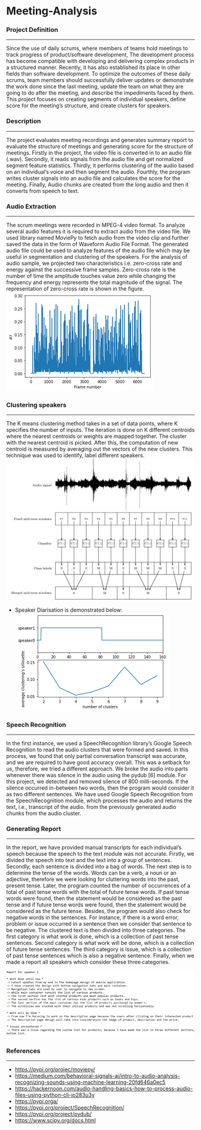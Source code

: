 # Meeting-Analysis

### Project Definition
-----
Since the use of daily scrums, where members of teams hold meetings to track progress of product/software development, The development process has become compatible with developing and delivering complex products in a structured manner. Recently, it has also established its place in other fields than software development. To optimize the outcomes of these daily scrums, team members should successfully deliver updates or demonstrate the work done since the last meeting, update the team on what they are going to do after the meeting, and describe the impediments faced by them. This project focuses on creating segments of individual speakers, define score for the meeting’s structure, and create clusters for speakers.

### Description
-----
The project evaluates meeting recordings and generates summary report to evaluate the structure of meetings and generating score for the structure of meetings. Firstly in the project, the video file is converted in to an audio file (.wav). Secondly, it reads signals from the audio file and get normalized segment feature statistics. Thirdly, it performs clustering of the audio based on an individual’s voice and then segment the audio. Fourthly, the program writes cluster signals into an audio file and calculates the score for the meeting. Finally, Audio chunks are created from the long audio and then it converts from speech to text.

### Audio Extraction
-----
The scrum meetings were recorded in MPEG-4 video format. To analyze several audio features it is required to extract audio from the video file. We used library named MoviePy to fetch audio from the video clip and further saved the data in the form of Waveform Audio File Format. The generated audio file could be used to analyze features of the audio file which may be useful in segmentation and clustering of the speakers. For the analysis of audio sample, we projected two characteristics i.e. zero-cross rate and energy against the successive frame samples. Zero-cross rate is the number of time the amplitude touches value zero while changing the frequency and energy represents the total magnitude of the signal. The representation of zero-cross rate is shown in the figure.
![alt text](/images/3.png)

### Clustering speakers
-----
The K means clustering method takes in a set of data points, where K specifies the number of inputs. The iteration is done on K different centroids where the nearest centroids or weights are mapped together. The cluster with the nearest centroid is picked. After this, the computation of new centroid is measured by averaging out the vectors of the new clusters. This technique was used to identify, label different speakers.
![alt text](/images/1.jpg)
  
* Speaker Diarisation is demonstrated below:  
![alt text](/images/2.png)

### Speech Recognition
-----
In the first instance, we used a SpeechRecognition library’s Google Speech Recognition to read the audio clusters that were formed and saved. In this process, we found that only partial conversation transcript was accurate, and we are required to have good accuracy overall. This was a setback for us, therefore, we tried a different approach. We broke the audio into parts whenever there was silence in the audio using the pydub [6] module. For this project, we detected and removed silence of 800 milli-seconds. If the silence occurred in-between two words, then the program would consider it as two different sentences. We have used Google Speech Recognition from the SpeechRecognition module, which processes the audio and returns the text, i.e., transcript of the audio. from the previously generated audio chunks from the audio cluster.

### Generating Report
-----
In the report, we have provided manual transcripts for each individual’s speech because the speech to the text module was not accurate. Firstly, we divided the speech into text and the text into a group of sentences. Secondly, each sentence is divided into a bag of words. The next step is to determine the tense of the words. Words can be a verb, a noun or an adjective, therefore we were looking for cluttering words into the past, present tense. Later, the program counted the number of occurrences of a total of past tense words with the total of future tense words. If past tense words were found, then the statement would be considered as the past tense and if future tense words were found, then the statement would be considered as the future tense. Besides, the program would also check for negative words in the sentences. For instance, if there is a word error, problem or issue occurred in a sentence then we consider that sentence to be negative. The clustered text is then divided into three categories. The first category is what work is done, which is a collection of past tense sentences. Second category is what work will be done, which is a collection of future tense sentences. The third category is issue, which is a collection of past tense sentences which is also a negative sentence. Finally, when we made a report all speakers which consider these three categories.

![alt text](/images/4.png)


### References
-----
* https://pypi.org/projec/moviepy/
* https://medium.com/behavioral-signals-ai/intro-to-audio-analysis-recognizing-sounds-using-machine-learning-20fd646a0ec5
* https://hackernoon.com/audio-handling-basics-how-to-process-audio-files-using-python-cli-jo283u3y
* https://pypi.orga/
* https://pypi.org/project/SpeechRecognition/
* https://pypi.org/project/pydub/
* https://www.scipy.org/docs.html
